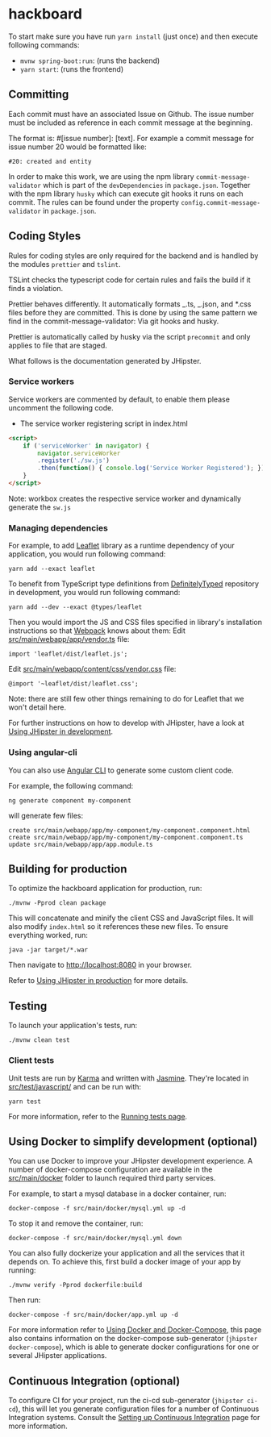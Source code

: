 # hackboard

To start make sure you have run `yarn install` (just once) and then execute following commands:

* `mvnw spring-boot:run`: (runs the backend)
* `yarn start`: (runs the frontend)

## Committing

Each commit must have an associated Issue on Github. The issue number must be included as
reference in each commit message at the beginning.

The format is: #[issue number]: [text].
For example a commit message for issue number 20 would be formatted like:

`#20: created and entity`

In order to make this work, we are using the npm library `commit-message-validator` which is part of the `devDependencies` in `package.json`. Together with the npm library `husky` which can execute git hooks it runs on each commit. The rules can be found under the property `config.commit-message-validator` in `package.json`.

## Coding Styles

Rules for coding styles are only required for the backend and is handled by the modules `prettier` and `tslint`.

TSLint checks the typescript code for certain rules and fails the build if it finds a violation.

Prettier behaves differently. It automatically formats _.ts, _.json, and \*.css files before they are committed. This is done by using the same pattern we find in the commit-message-validator: Via git hooks and husky.

Prettier is automatically called by husky via the script `precommit` and only applies to file that are staged.

What follows is the documentation generated by JHipster.

### Service workers

Service workers are commented by default, to enable them please uncomment the following code.

* The service worker registering script in index.html

```html
<script>
    if ('serviceWorker' in navigator) {
        navigator.serviceWorker
        .register('./sw.js')
        .then(function() { console.log('Service Worker Registered'); });
    }
</script>
```

Note: workbox creates the respective service worker and dynamically generate the `sw.js`

### Managing dependencies

For example, to add [Leaflet][] library as a runtime dependency of your application, you would run following command:

    yarn add --exact leaflet

To benefit from TypeScript type definitions from [DefinitelyTyped][] repository in development, you would run following command:

    yarn add --dev --exact @types/leaflet

Then you would import the JS and CSS files specified in library's installation instructions so that [Webpack][] knows about them:
Edit [src/main/webapp/app/vendor.ts](src/main/webapp/app/vendor.ts) file:

```
import 'leaflet/dist/leaflet.js';
```

Edit [src/main/webapp/content/css/vendor.css](src/main/webapp/content/css/vendor.css) file:

```
@import '~leaflet/dist/leaflet.css';
```

Note: there are still few other things remaining to do for Leaflet that we won't detail here.

For further instructions on how to develop with JHipster, have a look at [Using JHipster in development][].

### Using angular-cli

You can also use [Angular CLI][] to generate some custom client code.

For example, the following command:

    ng generate component my-component

will generate few files:

    create src/main/webapp/app/my-component/my-component.component.html
    create src/main/webapp/app/my-component/my-component.component.ts
    update src/main/webapp/app/app.module.ts

## Building for production

To optimize the hackboard application for production, run:

    ./mvnw -Pprod clean package

This will concatenate and minify the client CSS and JavaScript files. It will also modify `index.html` so it references these new files.
To ensure everything worked, run:

    java -jar target/*.war

Then navigate to [http://localhost:8080](http://localhost:8080) in your browser.

Refer to [Using JHipster in production][] for more details.

## Testing

To launch your application's tests, run:

    ./mvnw clean test

### Client tests

Unit tests are run by [Karma][] and written with [Jasmine][]. They're located in [src/test/javascript/](src/test/javascript/) and can be run with:

    yarn test

For more information, refer to the [Running tests page][].

## Using Docker to simplify development (optional)

You can use Docker to improve your JHipster development experience. A number of docker-compose configuration are available in the [src/main/docker](src/main/docker) folder to launch required third party services.

For example, to start a mysql database in a docker container, run:

    docker-compose -f src/main/docker/mysql.yml up -d

To stop it and remove the container, run:

    docker-compose -f src/main/docker/mysql.yml down

You can also fully dockerize your application and all the services that it depends on.
To achieve this, first build a docker image of your app by running:

    ./mvnw verify -Pprod dockerfile:build

Then run:

    docker-compose -f src/main/docker/app.yml up -d

For more information refer to [Using Docker and Docker-Compose][], this page also contains information on the docker-compose sub-generator (`jhipster docker-compose`), which is able to generate docker configurations for one or several JHipster applications.

## Continuous Integration (optional)

To configure CI for your project, run the ci-cd sub-generator (`jhipster ci-cd`), this will let you generate configuration files for a number of Continuous Integration systems. Consult the [Setting up Continuous Integration][] page for more information.

[jhipster homepage and latest documentation]: http://www.jhipster.tech
[jhipster 4.14.3 archive]: http://www.jhipster.tech/documentation-archive/v4.14.3
[using jhipster in development]: http://www.jhipster.tech/documentation-archive/v4.14.3/development/
[using docker and docker-compose]: http://www.jhipster.tech/documentation-archive/v4.14.3/docker-compose
[using jhipster in production]: http://www.jhipster.tech/documentation-archive/v4.14.3/production/
[running tests page]: http://www.jhipster.tech/documentation-archive/v4.14.3/running-tests/
[setting up continuous integration]: http://www.jhipster.tech/documentation-archive/v4.14.3/setting-up-ci/
[node.js]: https://nodejs.org/
[yarn]: https://yarnpkg.org/
[webpack]: https://webpack.github.io/
[angular cli]: https://cli.angular.io/
[browsersync]: http://www.browsersync.io/
[karma]: http://karma-runner.github.io/
[jasmine]: http://jasmine.github.io/2.0/introduction.html
[protractor]: https://angular.github.io/protractor/
[leaflet]: http://leafletjs.com/
[definitelytyped]: http://definitelytyped.org/
